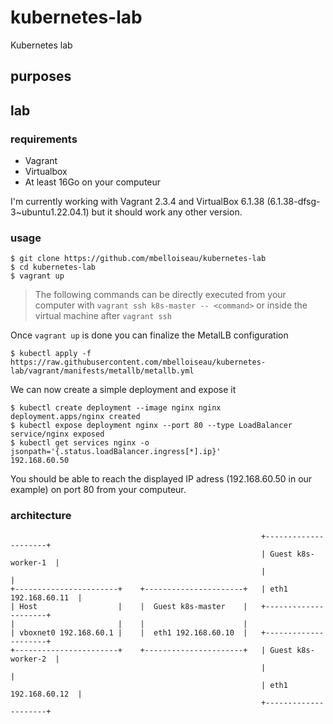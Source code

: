 # kubernetes-lab
Kubernetes lab

## purposes

## lab

### requirements

* Vagrant
* Virtualbox
* At least 16Go on your computeur

I'm currently working with Vagrant 2.3.4 and VirtualBox 6.1.38 (6.1.38-dfsg-3~ubuntu1.22.04.1) but it should work any other version.

### usage

```
$ git clone https://github.com/mbelloiseau/kubernetes-lab
$ cd kubernetes-lab
$ vagrant up
```

> The following commands can be directly executed from your computer with `vagrant ssh k8s-master -- <command>` or inside the virtual machine after `vagrant ssh`

Once `vagrant up` is done you can finalize the MetalLB configuration

```
$ kubectl apply -f https://raw.githubusercontent.com/mbelloiseau/kubernetes-lab/vagrant/manifests/metallb/metallb.yml
```

We can now create a simple deployment and expose it

```
$ kubectl create deployment --image nginx nginx
deployment.apps/nginx created
$ kubectl expose deployment nginx --port 80 --type LoadBalancer
service/nginx exposed
$ kubectl get services nginx -o jsonpath='{.status.loadBalancer.ingress[*].ip}'
192.168.60.50
```

You should be able to reach the displayed IP adress (192.168.60.50 in our example) on port 80 from your computeur.

### architecture

```                                                                                                                                                                                            
                                                        +---------------------+               
                                                        | Guest k8s-worker-1  |               
                                                        |                     |               
+-----------------------+    +----------------------+   | eth1 192.168.60.11  |               
| Host                  |    |  Guest k8s-master    |   +---------------------+               
|                       |    |                      |                                         
| vboxnet0 192.168.60.1 |    |  eth1 192.168.60.10  |   +---------------------+               
+-----------------------+    +----------------------+   | Guest k8s-worker-2  |               
                                                        |                     |               
                                                        | eth1 192.168.60.12  |               
                                                        +---------------------+          
```
